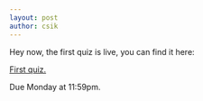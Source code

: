 ```yaml
---
layout: post
author: csik
---
```

Hey now, the first quiz is live, you can find it here:

[First quiz.](https://canvas.cornell.edu/courses/33335/quizzes/69985)

Due Monday at 11:59pm.